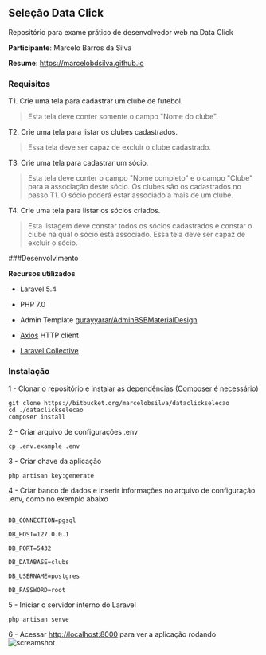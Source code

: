 ## Seleção Data Click

Repositório para exame prático de desenvolvedor web na Data Click

**Participante**: Marcelo Barros da Silva

**Resume**: https://marcelobdsilva.github.io


### Requisitos

T1. Crie uma tela para cadastrar um clube de futebol.
   > Esta tela deve conter somente o campo "Nome do clube".

T2. Crie uma tela para listar os clubes cadastrados.
   > Essa tela deve ser capaz de excluir o clube cadastrado.

T3. Crie uma tela para cadastrar um sócio.
   > Esta tela deve conter o campo "Nome completo" e o campo "Clube" 
para a associação deste sócio. Os clubes são os cadastrados no passo T1.
   > O sócio poderá estar associado a mais de um clube.

T4. Crie uma tela para listar os sócios criados.
   > Esta listagem deve constar todos os sócios cadastrados e constar o 
clube na qual o sócio está associado.
   > Essa tela deve ser capaz de excluir o sócio.
 
 
 ###Desenvolvimento
 
 **Recursos utilizados**
 
 - Laravel 5.4
 
 - PHP 7.0
 
 - Admin Template [gurayyarar/AdminBSBMaterialDesign]("https://github.com/gurayyarar/AdminBSBMaterialDesign")
 
 - [Axios]("https://github.com/mzabriskie/axios") HTTP client
 
 - [Laravel Collective]("https://laravelcollective.com/docs/5.4/html")
 
 ### Instalação
 
1 - Clonar o repositório e instalar as dependências ([Composer]("https://getcomposer.org/download") é necessário)

 ```
 git clone https://bitbucket.org/marcelobsilva/dataclickselecao
 cd ./dataclickselecao
 composer install
 ```
 
2 - Criar arquivo de configurações .env

  ```
  cp .env.example .env
  ```
 
3 - Criar chave da aplicação

  ```
  php artisan key:generate
  ```
 
 4 - Criar banco de dados e inserir informações no arquivo de configuração .env, como no exemplo abaixo
 
  ```
  
  DB_CONNECTION=pgsql
  
  DB_HOST=127.0.0.1
  
  DB_PORT=5432
  
  DB_DATABASE=clubs
  
  DB_USERNAME=postgres
  
  DB_PASSWORD=root
  ```
 
 5 - Iniciar o servidor interno do Laravel
 
  ```
  php artisan serve
  ```
 
 6 - Acessar [http://localhost:8000](http://localhost:8000) para ver a aplicação rodando
 ![screamshot](https://marcelobsilva@bitbucket.org/marcelobsilva/dataclickselecao/images/screenshot.png)